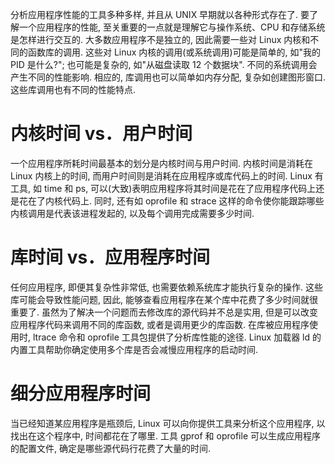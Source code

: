 分析应用程序性能的工具多种多样, 并且从 UNIX 早期就以各种形式存在了. 要了解一个应用程序的性能, 至关重要的一点就是理解它与操作系统、CPU 和存储系统是怎样进行交互的. 大多数应用程序不是独立的, 因此需要一些对 Linux 内核和不同的函数库的调用. 这些对 Linux 内核的调用(或系统调用)可能是简单的, 如"我的 PID 是什么?"; 也可能是复杂的, 如"从磁盘读取 12 个数据块". 不同的系统调用会产生不同的性能影响. 相应的, 库调用也可以简单如内存分配, 复杂如创建图形窗口. 这些库调用也有不同的性能特点.

# 内核时间 vs．用户时间

一个应用程序所耗时间最基本的划分是内核时间与用户时间. 内核时间是消耗在 Linux 内核上的时间, 而用户时间则是消耗在应用程序或库代码上的时间. Linux 有工具, 如 time 和 ps, 可以(大致)表明应用程序将其时间是花在了应用程序代码上还是花在了内核代码上. 同时, 还有如 oprofile 和 strace 这样的命令使你能跟踪哪些内核调用是代表该进程发起的, 以及每个调用完成需要多少时间.

# 库时间 vs．应用程序时间

任何应用程序, 即便其复杂性非常低, 也需要依赖系统库才能执行复杂的操作. 这些库可能会导致性能问题, 因此, 能够查看应用程序在某个库中花费了多少时间就很重要了. 虽然为了解决一个问题而去修改库的源代码并不总是实用, 但是可以改变应用程序代码来调用不同的库函数, 或者是调用更少的库函数. 在库被应用程序使用时, ltrace 命令和 oprofile 工具包提供了分析库性能的途径. Linux 加载器 ld 的内置工具帮助你确定使用多个库是否会减慢应用程序的启动时间.

# 细分应用程序时间

当已经知道某应用程序是瓶颈后, Linux 可以向你提供工具来分析这个应用程序, 以找出在这个程序中, 时间都花在了哪里. 工具 gprof 和 oprofile 可以生成应用程序的配置文件, 确定是哪些源代码行花费了大量的时间.